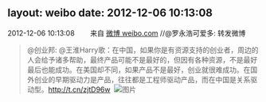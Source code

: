 layout: weibo
date: 2012-12-06 10:13:08
---
2012-12-06 10:13:08  &nbsp;&nbsp;&nbsp;&nbsp;&nbsp;&nbsp; 来自 <a href="http://weibo.com/" rel="nofollow">微博 weibo.com</a>
//@罗永浩可爱多: 转发微博
>  @创业邦: @王淮Harry歌：在中国，如果你是有资源支持的创业者，周边的人会给予诸多帮助，最终产品可能不是最好的，但因有各种资源，不是最好最后也能成功。在美国却不同，如果产品不是最好，创业就很难成功。在国外创业的早期驱动力是产品，往往都是工程师驱动产品，而在中国是关系驱动型。http://t.cn/zjtD96w ​​​
>  ![图片](https://ww2.sinaimg.cn/large/624d98e1jw1dzd7j8m0yxj.jpg)
